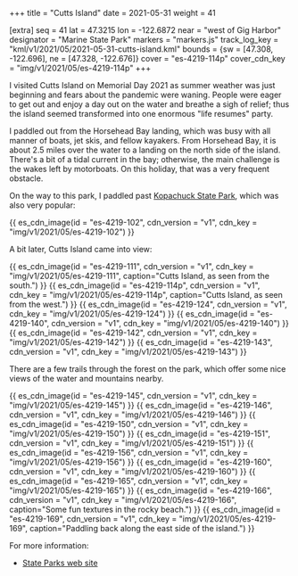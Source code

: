 +++
title = "Cutts Island"
date = 2021-05-31
weight = 41

[extra]
seq = 41
lat = 47.3215
lon = -122.6872
near = "west of Gig Harbor"
designator = "Marine State Park"
markers = "markers.js"
track_log_key = "kml/v1/2021/05/2021-05-31-cutts-island.kml"
bounds = {sw = [47.308, -122.696], ne = [47.328, -122.676]}
cover = "es-4219-114p"
cover_cdn_key = "img/v1/2021/05/es-4219-114p"
+++

I visited Cutts Island on Memorial Day 2021 as summer weather was just beginning and fears about the pandemic were waning. People were eager to get out and enjoy a day out on the water and breathe a sigh of relief; thus the island seemed transformed into one enormous "life resumes" party.

<!-- more -->

I paddled out from the Horsehead Bay landing, which was busy with all manner of boats, jet skis, and fellow kayakers. From Horsehead Bay, it is about 2.5 miles over the water to a landing on the north side of the island. There's a bit of a tidal current in the bay; otherwise, the main challenge is the wakes left by motorboats. On this holiday, that was a very frequent obstacle.

On the way to this park, I paddled past [Kopachuck State Park](/kopachuck/), which was also very popular:

{{ es_cdn_image(id = "es-4219-102", cdn_version = "v1", cdn_key = "img/v1/2021/05/es-4219-102") }}

A bit later, Cutts Island came into view:

{{ es_cdn_image(id = "es-4219-111", cdn_version = "v1", cdn_key = "img/v1/2021/05/es-4219-111", caption="Cutts Island, as seen from the south.") }}
{{ es_cdn_image(id = "es-4219-114p", cdn_version = "v1", cdn_key = "img/v1/2021/05/es-4219-114p", caption="Cutts Island, as seen from the west.") }}
{{ es_cdn_image(id = "es-4219-124", cdn_version = "v1", cdn_key = "img/v1/2021/05/es-4219-124") }}
{{ es_cdn_image(id = "es-4219-140", cdn_version = "v1", cdn_key = "img/v1/2021/05/es-4219-140") }}
{{ es_cdn_image(id = "es-4219-142", cdn_version = "v1", cdn_key = "img/v1/2021/05/es-4219-142") }}
{{ es_cdn_image(id = "es-4219-143", cdn_version = "v1", cdn_key = "img/v1/2021/05/es-4219-143") }}

There are a few trails through the forest on the park, which offer some nice views of the water and mountains nearby.

{{ es_cdn_image(id = "es-4219-145", cdn_version = "v1", cdn_key = "img/v1/2021/05/es-4219-145") }}
{{ es_cdn_image(id = "es-4219-146", cdn_version = "v1", cdn_key = "img/v1/2021/05/es-4219-146") }}
{{ es_cdn_image(id = "es-4219-150", cdn_version = "v1", cdn_key = "img/v1/2021/05/es-4219-150") }}
{{ es_cdn_image(id = "es-4219-151", cdn_version = "v1", cdn_key = "img/v1/2021/05/es-4219-151") }}
{{ es_cdn_image(id = "es-4219-156", cdn_version = "v1", cdn_key = "img/v1/2021/05/es-4219-156") }}
{{ es_cdn_image(id = "es-4219-160", cdn_version = "v1", cdn_key = "img/v1/2021/05/es-4219-160") }}
{{ es_cdn_image(id = "es-4219-165", cdn_version = "v1", cdn_key = "img/v1/2021/05/es-4219-165") }}
{{ es_cdn_image(id = "es-4219-166", cdn_version = "v1", cdn_key = "img/v1/2021/05/es-4219-166", caption="Some fun textures in the rocky beach.") }}
{{ es_cdn_image(id = "es-4219-169", cdn_version = "v1", cdn_key = "img/v1/2021/05/es-4219-169", caption="Paddling back along the east side of the island.") }}

For more information:

* [State Parks web site](https://parks.state.wa.us/494/Cutts-Island)
